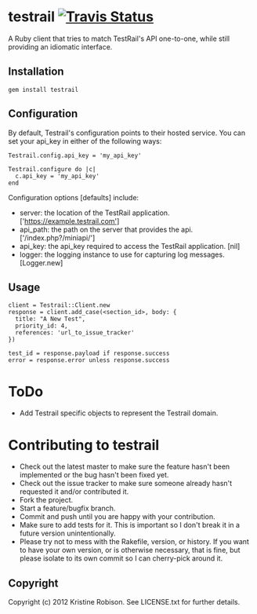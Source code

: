 # testrail [![Travis Status](https://travis-ci.org/kris-at-tout/testrail.png)](https://travis-ci.org/kris-at-tout/testrail) 

A Ruby client that tries to match TestRail's API one-to-one, while still
providing an idiomatic interface.

## Installation
    gem install testrail

## Configuration

By default, Testrail's configuration points to their hosted service. You can set your api_key in either of the following ways:

    Testrail.config.api_key = 'my_api_key'

    Testrail.configure do |c|
      c.api_key = 'my_api_key'
    end

Configuration options [defaults] include:
* server: the location of the TestRail application. ['https://example.testrail.com']
* api_path: the path on the server that provides the api. ['/index.php?/miniapi/']
* api_key: the api_key required to access the TestRail application. [nil]
* logger:  the logging instance to use for capturing log messages. [Logger.new]

## Usage

    client = Testrail::Client.new
    response = client.add_case(<section_id>, body: {
      title: "A New Test",
      priority_id: 4,
      references: 'url_to_issue_tracker'
    })
    
    test_id = response.payload if response.success
    error = response.error unless response.success

# ToDo

* Add Testrail specific objects to represent the Testrail domain.

# Contributing to testrail
 
* Check out the latest master to make sure the feature hasn't been implemented or the bug hasn't been fixed yet.
* Check out the issue tracker to make sure someone already hasn't requested it and/or contributed it.
* Fork the project.
* Start a feature/bugfix branch.
* Commit and push until you are happy with your contribution.
* Make sure to add tests for it. This is important so I don't break it in a future version unintentionally.
* Please try not to mess with the Rakefile, version, or history. If you want to have your own version, or is otherwise necessary, that is fine, but please isolate to its own commit so I can cherry-pick around it.

## Copyright

Copyright (c) 2012 Kristine Robison. See LICENSE.txt for
further details.

